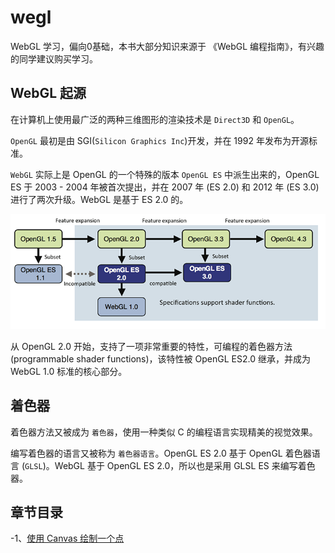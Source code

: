 # wegl
WebGL 学习，偏向0基础，本书大部分知识来源于 《WebGL 编程指南》，有兴趣的同学建议购买学习。

## WebGL 起源
在计算机上使用最广泛的两种三维图形的渲染技术是 `Direct3D` 和 `OpenGL`。

`OpenGL` 最初是由 SGI(`Silicon Graphics Inc`)开发，并在 1992 年发布为开源标准。

`WebGL` 实际上是 OpenGL 的一个特殊的版本 `OpenGL ES` 中派生出来的，OpenGL ES 于 2003 - 2004 年被首次提出，并在 2007 年 (ES 2.0) 和 2012 年 (ES 3.0) 进行了两次升级。WebGL 是基于 ES 2.0 的。 

![relations](./assets/book/relations.png)

从 OpenGL 2.0 开始，支持了一项非常重要的特性，可编程的着色器方法 (programmable shader functions)，该特性被 OpenGL ES2.0 继承，并成为 WebGL 1.0 标准的核心部分。

## 着色器

着色器方法又被成为 `着色器`，使用一种类似 C 的编程语言实现精美的视觉效果。

编写着色器的语言又被称为 `着色器语言`。OpenGL ES 2.0 基于 OpenGL 着色器语言 (`GLSL`)。WebGL 基于 OpenGL ES 2.0，所以也是采用 GLSL ES 来编写着色器。

## 章节目录
-1、[使用 Canvas 绘制一个点](./learn1/README.md)